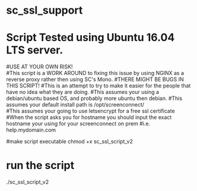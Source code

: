 # sc_ssl_support
# Script Tested using Ubuntu 16.04 LTS server.   

#USE AT YOUR OWN RISK!   
#This script is a WORK AROUND to fixing this issue by using NGINX as a reverse proxy rather then using SC's Mono.
#THERE MIGHT BE BUGS IN THIS SCRIPT!
#This is an attempt to try to make it easier for the people that have no idea what they are doing.
#This assumes your using a debian/ubuntu based OS, and probably more ubuntu then debian.
#This assumes your default install path is /opt/screenconnect/  
#This assumes your going to use letsencrypt for a free ssl certificate
#When the script asks you for hostname you should input the exact hostname your using for your screenconnect on prem 
#i.e.      help.mydomain.com 

#make script executable 
chmod +x  sc_ssl_script_v2



# run the script
./sc_ssl_script_v2
